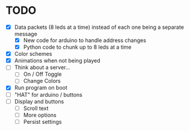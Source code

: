 # TODO

- [X] Data packets (8 leds at a time) instead of each one being a separate message
  - [X] New code for arduino to handle address changes
  - [X] Python code to chunk up to 8 leds at a time
- [X] Color schemes
- [X] Animations when not being played
- [ ] Think about a server...
  - [ ] On / Off Toggle
  - [ ] Change Colors
- [X] Run program on boot
- [ ] "HAT" for arduino / buttons
- [ ] Display and buttons
  - [ ] Scroll text
  - [ ] More options
  - [ ] Persist settings